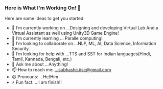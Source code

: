 ### Here is What I'm Working On! 👋


Here are some ideas to get you started:

- 🔭 I’m currently working on ...Designing and developing Virtual Lab And a Virtual Assistant as well using Unity3D Game Engine!
- 🌱 I’m currently learning ... Paralle computing!
- 👯 I’m looking to collaborate on ...NLP, ML, AI, Data Science, Information Security.
- 🤔 I’m looking for help with ...TTS and SST for Indian languages(Hindi, Tamil, Kannada, Bengali, etc.)
- 💬 Ask me about ...Anything!
- 📫 How to reach me: ...subhashc.iisc@gmail.com
- 😄 Pronouns: ...He/Him
- ⚡ Fun fact: ...I am finish!!

